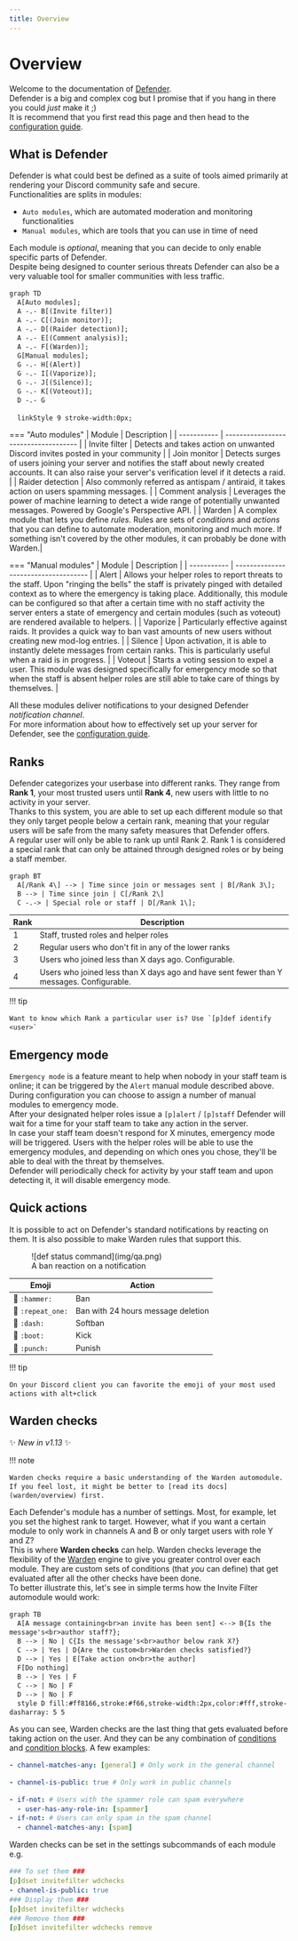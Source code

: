 ```yaml
---
title: Overview
---
```


# Overview

Welcome to the documentation of [Defender](https://github.com/Twentysix26/x26-Cogs/).  
Defender is a big and complex cog but I promise that if you hang in there you could *just* make it ;)  
It is recommend that you first read this page and then head to the [configuration guide](/defender-docs/configuration).

## What is Defender

Defender is what could best be defined as a suite of tools aimed primarily at rendering your Discord community safe and secure.  
Functionalities are splits in modules:  

- `Auto modules`, which are automated moderation and monitoring functionalities
- `Manual modules`, which are tools that you can use in time of need

Each module is *optional*, meaning that you can decide to only enable specific parts of Defender.  
Despite being designed to counter serious threats Defender can also be a very valuable tool for smaller communities with less traffic.

``` mermaid
graph TD
  A[Auto modules];
  A -.- B[(Invite filter)]
  A -.- C[(Join monitor)];
  A -.- D[(Raider detection)];
  A -.- E[(Comment analysis)];
  A -.- F[(Warden)];
  G[Manual modules];
  G -.- H[(Alert)]
  G -.- I[(Vaporize)];
  G -.- J[(Silence)];
  G -.- K[(Voteout)];
  D -.- G

  linkStyle 9 stroke-width:0px;
```

=== "Auto modules"
    | Module      | Description                          |
    | ----------- | ------------------------------------ |
    | Invite filter       | Detects and takes action on unwanted Discord invites posted in your community |
    | Join monitor       | Detects surges of users joining your server and notifies the staff about newly created accounts. It can also raise your server's verification level if it detects a raid. |
    | Raider detection    | Also commonly referred as antispam / antiraid, it takes action on users spamming messages. |
    | Comment analysis    | Leverages the power of machine learning to detect a wide range of potentially unwanted messages. Powered by Google's Perspective API. |
    | Warden    | A complex module that lets you define *rules*. Rules are sets of *conditions* and *actions* that you can define to automate moderation, monitoring and much more. If something isn't covered by the other modules, it can probably be done with Warden.|

=== "Manual modules"
    | Module      | Description                          |
    | ----------- | ------------------------------------ |
    | Alert       | Allows your helper roles to report threats to the staff. Upon "ringing the bells" the staff is privately pinged with detailed context as to where the emergency is taking place. Additionally, this module can be configured so that after a certain time with no staff activity the server enters a state of emergency and certain modules (such as voteout) are rendered available to helpers. |
    | Vaporize       | Particularly effective against raids. It provides a quick way to ban vast amounts of new users without creating new mod-log entries. |
    | Silence    | Upon activation, it is able to instantly delete messages from certain ranks. This is particularly useful when a raid is in progress. |
    | Voteout    | Starts a voting session to expel a user. This module was designed specifically for emergency mode so that when the staff is absent helper roles are still able to take care of things by themselves. |

All these modules deliver notifications to your designed Defender *notification channel*.  
For more information about how to effectively set up your server for Defender, see the [configuration guide](/defender-docs/configuration).

## Ranks

Defender categorizes your userbase into different ranks. They range from **Rank 1**, your most trusted users until **Rank 4**, new users with little to no activity in your server.  
Thanks to this system, you are able to set up each different module so that they only target people below a certain rank, meaning that your regular users will be safe from the many safety measures that Defender offers.  
A regular user will only be able to rank up until Rank 2. Rank 1 is considered a special rank that can only be attained through designed roles or by being a staff member.

``` mermaid
graph BT
  A[/Rank 4\] --> | Time since join or messages sent | B[/Rank 3\];
  B --> | Time since join | C[/Rank 2\]
  C -.-> | Special role or staff | D[/Rank 1\];
```

  | Rank      | Description                          |
  | ----------- | ------------------------------------ |
  | 1    | Staff, trusted roles and helper roles |
  | 2    | Regular users who don't fit in any of the lower ranks |
  | 3    | Users who joined less than X days ago. Configurable. |
  | 4    | Users who joined less than X days ago and have sent fewer than Y messages. Configurable. |

!!! tip

    Want to know which Rank a particular user is? Use `[p]def identify <user>`

## Emergency mode

`Emergency mode` is a feature meant to help when nobody in your staff team is online; it can be triggered by the `Alert` manual module described above.  
During configuration you can choose to assign a number of manual modules to emergency mode.  
After your designated helper roles issue a `[p]alert` / `[p]staff` Defender will wait for a time for your staff team to take any action in the server.  
In case your staff team doesn't respond for X minutes, emergency mode will be triggered. Users with the helper roles will be able to use the emergency modules, and depending on which ones you chose, they'll be able to deal with the threat by themselves.  
Defender will periodically check for activity by your staff team and upon detecting it, it will  disable emergency mode.

## Quick actions
It is possible to act on Defender's standard notifications by reacting on them. It is also possible to make Warden rules that support this.  

<figure markdown>
  ![def status command](img/qa.png)
  <figcaption>A ban reaction on a notification</figcaption>
</figure>

  | Emoji      | Action                          |
  | ----------- | ------------------------------------ |
  | 🔨 `:hammer:` | Ban |
  | 🔂 `:repeat_one:` | Ban with 24 hours message deletion |
  | 💨 `:dash:` | Softban |
  | 👢 `:boot:` | Kick |
  | 👊 `:punch:` | Punish |

!!! tip

    On your Discord client you can favorite the emoji of your most used actions with alt+click

## Warden checks

:sparkles: *New in v1.13* :sparkles:

!!! note

    Warden checks require a basic understanding of the Warden automodule. If you feel lost, it might be better to [read its docs](warden/overview) first.

Each Defender's module has a number of settings. Most, for example, let you set the highest rank to target. However, what if you want a certain module to only work in channels A and B or only target users with role Y and Z?  
This is where **Warden checks** can help. Warden checks leverage the flexibility of the [Warden](warden/overview) engine to give you greater control over each module. They are custom sets of conditions (that *you* can define) that get evaluated after all the other checks have been done.  
To better illustrate this, let's see in simple terms how the Invite Filter automodule would work:

``` mermaid
graph TB
  A[A message containing<br>an invite has been sent] <--> B{Is the message's<br>author staff?};
  B --> | No | C{Is the message's<br>author below rank X?}
  C --> | Yes | D{Are the custom<br>Warden checks satisfied?}
  D --> | Yes | E[Take action on<br>the author]
  F[Do nothing]
  B --> | Yes | F
  C --> | No | F
  D --> | No | F
  style D fill:#ff8166,stroke:#f66,stroke-width:2px,color:#fff,stroke-dasharray: 5 5
```

As you can see, Warden checks are the last thing that gets evaluated before taking action on the user. And they can be any combination of [conditions](warden/statements/#conditions) and [condition blocks](warden/overview/#defining-a-more-complex-rule). A few examples:

```yaml
- channel-matches-any: [general] # Only work in the general channel
```

```yaml
- channel-is-public: true # Only work in public channels
```

```yaml
- if-not: # Users with the spammer role can spam everywhere
  - user-has-any-role-in: [spammer]
- if-not: # Users can only spam in the spam channel
  - channel-matches-any: [spam]
```

Warden checks can be set in the settings subcommands of each module  
e.g.
```yaml
### To set them ###
[p]dset invitefilter wdchecks
- channel-is-public: true
### Display them ###
[p]dset invitefilter wdchecks
### Remove them ###
[p]dset invitefilter wdchecks remove
```